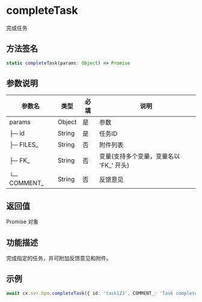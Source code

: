 # completeTask

完成任务

## 方法签名
```typescript
static completeTask(params: Object) => Promise
```

## 参数说明
| 参数名 | 类型 | 必填 | 说明 |
|--------|------|------|------|
| params | Object | 是 | 参数 |
| ├─ id | String | 是 | 任务ID |
| ├─ FILES_ | String | 否 | 附件列表 |
| ├─ FK_ | String | 否 | 变量(支持多个变量，变量名以 'FK_' 开头) |
| └─ COMMENT_ | String | 否 | 反馈意见 |

## 返回值
Promise 对象

## 功能描述
完成指定的任务，并可附加反馈意见和附件。

## 示例
```typescript
await cx.svr.bpm.completeTask({ id: 'task123', COMMENT_: 'Task completed successfully.' });
``` 